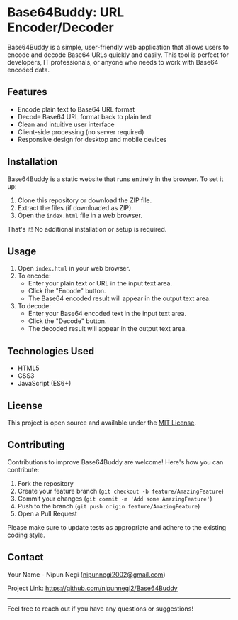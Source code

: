 # Base64Buddy: URL Encoder/Decoder

Base64Buddy is a simple, user-friendly web application that allows users to encode and decode Base64 URLs quickly and easily. This tool is perfect for developers, IT professionals, or anyone who needs to work with Base64 encoded data.

## Features

- Encode plain text to Base64 URL format
- Decode Base64 URL format back to plain text
- Clean and intuitive user interface
- Client-side processing (no server required)
- Responsive design for desktop and mobile devices

## Installation

Base64Buddy is a static website that runs entirely in the browser. To set it up:

1. Clone this repository or download the ZIP file.
2. Extract the files (if downloaded as ZIP).
3. Open the `index.html` file in a web browser.

That's it! No additional installation or setup is required.

## Usage

1. Open `index.html` in your web browser.
2. To encode:
   - Enter your plain text or URL in the input text area.
   - Click the "Encode" button.
   - The Base64 encoded result will appear in the output text area.
3. To decode:
   - Enter your Base64 encoded text in the input text area.
   - Click the "Decode" button.
   - The decoded result will appear in the output text area.

## Technologies Used

- HTML5
- CSS3
- JavaScript (ES6+)

## License

This project is open source and available under the [MIT License](https://opensource.org/licenses/MIT).

## Contributing

Contributions to improve Base64Buddy are welcome! Here's how you can contribute:

1. Fork the repository
2. Create your feature branch (`git checkout -b feature/AmazingFeature`)
3. Commit your changes (`git commit -m 'Add some AmazingFeature'`)
4. Push to the branch (`git push origin feature/AmazingFeature`)
5. Open a Pull Request

Please make sure to update tests as appropriate and adhere to the existing coding style.

## Contact

Your Name - Nipun Negi (nipunnegi2002@gmail.com)

Project Link: https://github.com/nipunnegi2/Base64Buddy

---

Feel free to reach out if you have any questions or suggestions!
